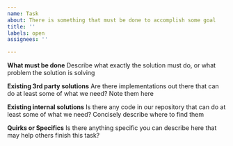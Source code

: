 ```yaml
---
name: Task
about: There is something that must be done to accomplish some goal
title: ''
labels: open
assignees: ''

---
```


**What must be done**
Describe what exactly the solution must do, or what problem the solution is solving

**Existing 3rd party solutions**
Are there implementations out there that can do at least some of what we need? Note them here

**Existing internal solutions**
Is there any code in our repository that can do at least some of what we need? Concisely describe where to find them

**Quirks or Specifics**
Is there anything specific you can describe here that may help others finish this task?
